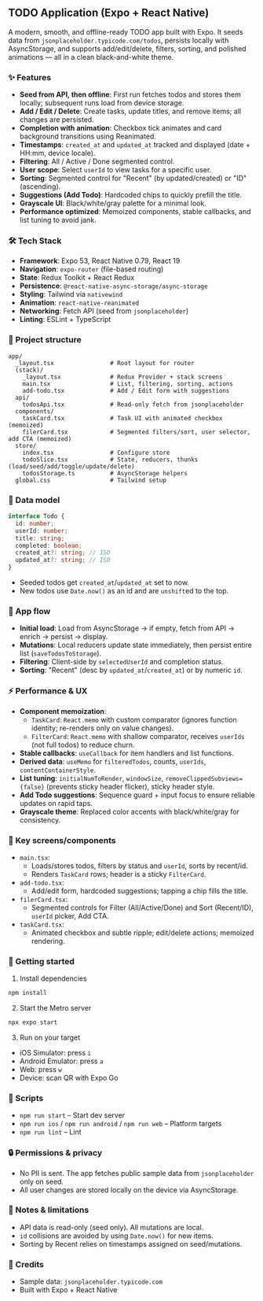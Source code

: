 ## TODO Application (Expo + React Native)

A modern, smooth, and offline-ready TODO app built with Expo. It seeds data from `jsonplaceholder.typicode.com/todos`, persists locally with AsyncStorage, and supports add/edit/delete, filters, sorting, and polished animations — all in a clean black-and-white theme.

### ✨ Features
- **Seed from API, then offline**: First run fetches todos and stores them locally; subsequent runs load from device storage.
- **Add / Edit / Delete**: Create tasks, update titles, and remove items; all changes are persisted.
- **Completion with animation**: Checkbox tick animates and card background transitions using Reanimated.
- **Timestamps**: `created_at` and `updated_at` tracked and displayed (date + HH:mm, device locale).
- **Filtering**: All / Active / Done segmented control.
- **User scope**: Select `userId` to view tasks for a specific user.
- **Sorting**: Segmented control for "Recent" (by updated/created) or "ID" (ascending).
- **Suggestions (Add Todo)**: Hardcoded chips to quickly prefill the title.
- **Grayscale UI**: Black/white/gray palette for a minimal look.
- **Performance optimized**: Memoized components, stable callbacks, and list tuning to avoid jank.

### 🛠️ Tech Stack
- **Framework**: Expo 53, React Native 0.79, React 19
- **Navigation**: `expo-router` (file-based routing)
- **State**: Redux Toolkit + React Redux
- **Persistence**: `@react-native-async-storage/async-storage`
- **Styling**: Tailwind via `nativewind`
- **Animation**: `react-native-reanimated`
- **Networking**: Fetch API (seed from `jsonplaceholder`)
- **Linting**: ESLint + TypeScript

### 📁 Project structure
```text
app/
  _layout.tsx                # Root layout for router
  (stack)/
    _layout.tsx              # Redux Provider + stack screens
    main.tsx                 # List, filtering, sorting, actions
    add-todo.tsx             # Add / Edit form with suggestions
  api/
    todosApi.tsx             # Read-only fetch from jsonplaceholder
  components/
    taskCard.tsx             # Task UI with animated checkbox (memoized)
    filerCard.tsx            # Segmented filters/sort, user selector, add CTA (memoized)
  store/
    index.tsx                # Configure store
    todoSlice.tsx            # State, reducers, thunks (load/seed/add/toggle/update/delete)
    todosStorage.ts          # AsyncStorage helpers
  global.css                 # Tailwind setup
```

### 🧠 Data model
```ts
interface Todo {
  id: number;
  userId: number;
  title: string;
  completed: boolean;
  created_at?: string; // ISO
  updated_at?: string; // ISO
}
```
- Seeded todos get `created_at`/`updated_at` set to now.
- New todos use `Date.now()` as an id and are `unshift`ed to the top.

### 🔄 App flow
- **Initial load**: Load from AsyncStorage → if empty, fetch from API → enrich → persist → display.
- **Mutations**: Local reducers update state immediately, then persist entire list (`saveTodosToStorage`).
- **Filtering**: Client-side by `selectedUserId` and completion status.
- **Sorting**: "Recent" (desc by `updated_at`/`created_at`) or by numeric `id`.

### ⚡ Performance & UX
- **Component memoization**:
  - `TaskCard`: `React.memo` with custom comparator (ignores function identity; re-renders only on value changes).
  - `FilterCard`: `React.memo` with shallow comparator, receives `userIds` (not full todos) to reduce churn.
- **Stable callbacks**: `useCallback` for item handlers and list functions.
- **Derived data**: `useMemo` for `filteredTodos`, counts, `userIds`, `contentContainerStyle`.
- **List tuning**: `initialNumToRender`, `windowSize`, `removeClippedSubviews={false}` (prevents sticky header flicker), sticky header style.
- **Add Todo suggestions**: Sequence guard + input focus to ensure reliable updates on rapid taps.
- **Grayscale theme**: Replaced color accents with black/white/gray for consistency.

### 🧭 Key screens/components
- `main.tsx`:
  - Loads/stores todos, filters by status and `userId`, sorts by recent/id.
  - Renders `TaskCard` rows; header is a sticky `FilterCard`.
- `add-todo.tsx`:
  - Add/edit form, hardcoded suggestions; tapping a chip fills the title.
- `filerCard.tsx`:
  - Segmented controls for Filter (All/Active/Done) and Sort (Recent/ID), `userId` picker, Add CTA.
- `taskCard.tsx`:
  - Animated checkbox and subtle ripple; edit/delete actions; memoized rendering.

### 🚀 Getting started
1) Install dependencies
```bash
npm install
```

2) Start the Metro server
```bash
npx expo start
```

3) Run on your target
- iOS Simulator: press `i`
- Android Emulator: press `a`
- Web: press `w`
- Device: scan QR with Expo Go

### 🔧 Scripts
- `npm run start` – Start dev server
- `npm run ios` / `npm run android` / `npm run web` – Platform targets
- `npm run lint` – Lint

### 🔒 Permissions & privacy
- No PII is sent. The app fetches public sample data from `jsonplaceholder` only on seed.
- All user changes are stored locally on the device via AsyncStorage.

### 🧪 Notes & limitations
- API data is read-only (seed only). All mutations are local.
- `id` collisions are avoided by using `Date.now()` for new items.
- Sorting by Recent relies on timestamps assigned on seed/mutations.

### 🙌 Credits
- Sample data: `jsonplaceholder.typicode.com`
- Built with Expo + React Native
